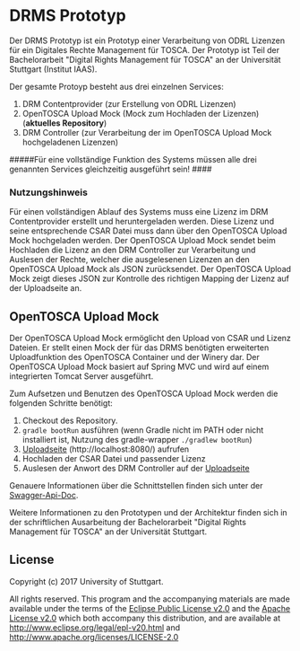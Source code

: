 # DRMS Prototyp
Der DRMS Prototyp ist ein Prototyp einer Verarbeitung von ODRL Lizenzen für ein Digitales Rechte Management für TOSCA.
Der Prototyp ist Teil der Bachelorarbeit "Digital Rights Management für TOSCA" an der Universität Stuttgart (Institut IAAS). 

Der gesamte Protoyp besteht aus drei einzelnen Services:

1. DRM Contentprovider (zur Erstellung von ODRL Lizenzen) 
2. OpenTOSCA Upload Mock (Mock zum Hochladen der Lizenzen) (**aktuelles Repository**)
3. DRM Controller (zur Verarbeitung der im OpenTOSCA Upload Mock hochgeladenen Lizenzen)

#####Für eine vollständige Funktion des Systems müssen alle drei genannten Services gleichzeitig ausgeführt sein! ####

### Nutzungshinweis
Für einen vollständigen Ablauf des Systems muss eine Lizenz im DRM Contentprovider erstellt und heruntergeladen werden. 
Diese Lizenz und seine entsprechende CSAR Datei muss dann über den OpenTOSCA Upload Mock hochgeladen werden. 
Der OpenTOSCA Upload Mock sendet beim Hochladen die Lizenz an den DRM Controller zur Verarbeitung und Auslesen der Rechte, welcher die ausgelesenen Lizenzen an den OpenTOSCA Upload Mock als JSON zurücksendet. 
Der OpenTOSCA Upload Mock zeigt dieses JSON zur Kontrolle des richtigen Mapping der Lizenz auf der Uploadseite an.

## OpenTOSCA Upload Mock
Der OpenTOSCA Upload Mock ermöglicht den Upload von CSAR und Lizenz Dateien.
Er stellt einen Mock der für das DRMS benötigten erweiterten Uploadfunktion des OpenTOSCA Container und der Winery dar. Der OpenTOSCA Upload Mock basiert auf Spring MVC und wird auf einem integrierten Tomcat Server ausgeführt.

Zum Aufsetzen und Benutzen des OpenTOSCA Upload Mock werden die folgenden Schritte benötigt:

1. Checkout des Repository.
2. `gradle bootRun` ausführen (wenn Gradle nicht im PATH oder nicht installiert ist, Nutzung des gradle-wrapper `./gradlew bootRun`)
3. [Uploadseite](http://localhost:8080/ "Uploadseite des OpenTOSCA Upload Mocks") (http://localhost:8080/) aufrufen
5. Hochladen der CSAR Datei und passender Lizenz
6. Auslesen der Anwort des DRM Controller auf der [Uploadseite](http://localhost:8080/ "Uploadseite des OpenTOSCA Upload Mocks")

Genauere Informationen über die Schnittstellen finden sich unter der [Swagger-Api-Doc](http://localhost:8080/swagger-ui.html#/).

Weitere Informationen zu den Prototypen und der Architektur finden sich in der schriftlichen Ausarbeitung der Bachelorarbeit "Digital Rights Management für TOSCA" an der Universität Stuttgart. 

## License

Copyright (c) 2017 University of Stuttgart.

All rights reserved. This program and the accompanying materials
are made available under the terms of the [Eclipse Public License v2.0]
and the [Apache License v2.0] which both accompany this distribution,
and are available at http://www.eclipse.org/legal/epl-v20.html
and http://www.apache.org/licenses/LICENSE-2.0

[Apache License v2.0]: http://www.apache.org/licenses/LICENSE-2.0.html
[Eclipse Public License v2.0]: http://www.eclipse.org/legal/epl-v20.html
